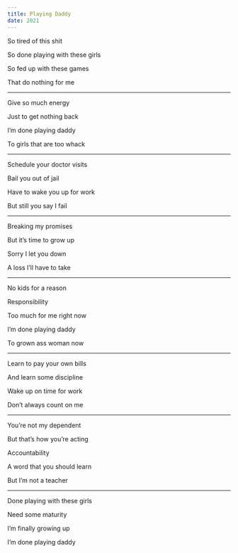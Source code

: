```yaml
---
title: Playing Daddy 
date: 2021
---
```


So tired of this shit 

So done playing with these girls 

So fed up with these games 

That do nothing for me 

---

Give so much energy 

Just to get nothing back 

I’m done playing daddy 

To girls that are too whack 

---

Schedule your doctor visits

Bail you out of jail

Have to wake you up for work 

But still you say I fail 

---

Breaking my promises 

But it’s time to grow up 

Sorry I let you down 

A loss I’ll have to take 

---

No kids for a reason 

Responsibility 

Too much for me right now 

I’m done playing daddy 

To grown ass woman now 

---

Learn to pay your own bills 

And learn some discipline 

Wake up on time for work 

Don’t always count on me 

---

You’re not my dependent 

But that’s how you’re acting 

Accountability 

A word that you should learn 

But I’m not a teacher 

---

Done playing with these girls 

Need some maturity 

I’m finally growing up 

I’m done playing daddy 
